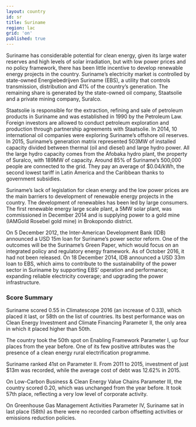 ```yaml
---
layout: country
id: sr
title: Suriname
region: lac
grid: 'on'
published: true
---
```


Suriname has considerable potential for clean energy, given its large water reserves and high levels of solar irradiation, but with low power prices and no policy framework, there has been little incentive to develop renewable energy projects in the country.
Suriname’s electricity market is controlled by state-owned Energiebedrijven Suriname (EBS), a utility that controls transmission, distribution and 41% of the country’s generation. The remaining share is generated by the state-owned oil company, Staatsolie and a private mining company, Suralco.

Staatsolie is responsible for the extraction, refining and sale of petroleum products in Suriname and was established in 1990 by the Petroleum Law. Foreign investors are allowed to conduct petroleum exploration and production through partnership agreements with Staatsolie. In 2014, 10 international oil companies were exploring Suriname’s offshore oil reserves.
In 2015, Suriname’s generation matrix represented 503MW of installed capacity divided between thermal (oil and diesel) and large hydro power. All the large hydro capacity comes from the Afobaka hydro plant, the property of Suralco, with 189MW of capacity. Around 85% of Suriname’s 500,000 people are connected to the grid. They pay an average of $0.04/kWh, the second lowest tariff in Latin America and the Caribbean thanks to government subsidies.

Suriname’s lack of legislation for clean energy and the low power prices are the main barriers to development of renewable energy projects in the country. The development of renewables has been led by large consumers. The first renewable energy large scale plant, a 5MW solar plant, was commissioned in December 2014 and is supplying power to a gold mine (IAMGold Rosebel gold mine) in Brokopondo district.

On 5 December 2012, the Inter-American Development Bank (IDB) announced a USD 15m loan for Suriname’s power sector reform. One of the outcomes will be the Suriname’s Green Paper, which would focus on an integrated policy and regulatory energy framework. As of October 2016, it had not been released. On 18 December 2014, IDB announced a USD 33m loan to EBS, which aims to contribute to the sustainability of the power sector in Suriname by supporting EBS’ operation and performance; expanding reliable electricity coverage; and upgrading the power infrastructure.


### Score Summary

Suriname scored 0.55 in Climatescope 2016 (an increase of 0.33), which placed it last, or 58th  on the list of countries. Its best performance was on Clean Energy Investment and Climate Financing Parameter II, the only area in which it placed higher than 50th.

The country took the 50th spot on Enabling Framework Parameter I, up four places from the year before. One of its few positive attributes was the presence of a clean energy rural electrification programme. 

Suriname ranked 41st on Parameter II. From 2011 to 2015, investment of just $13m was recorded, while the average cost of debt was 12.62% in 2015.
 
On Low-Carbon Business & Clean Energy Value Chains Parameter III, the country scored 0.20, which was unchanged from the year before. It took 57th place, reflecting a very low level of corporate activity.

On Greenhouse Gas Management Activities Parameter IV, Suriname sat in last place (58th) as there were no recorded carbon offsetting activities or emissions reduction policies.
